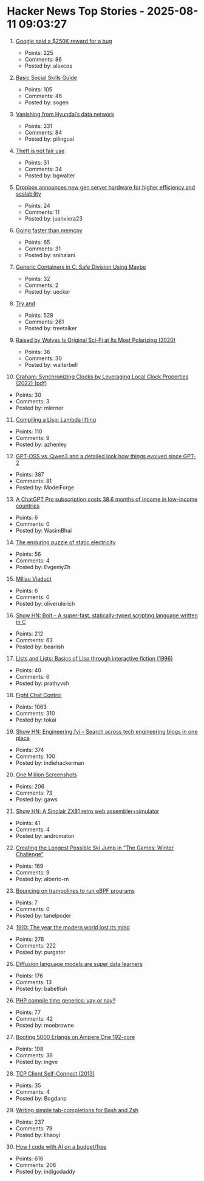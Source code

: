 # Hacker News Top Stories - 2025-08-11 09:03:27

1. [Google paid a $250K reward for a bug](https://issues.chromium.org/issues/412578726)
   - Points: 225
   - Comments: 86
   - Posted by: alexcos

2. [Basic Social Skills Guide](https://www.improveyoursocialskills.com/basic-social-skills-guide)
   - Points: 105
   - Comments: 46
   - Posted by: sogen

3. [Vanishing from Hyundai’s data network](http://techno-fandom.org/~hobbit/cars/ev/offnet.html)
   - Points: 231
   - Comments: 84
   - Posted by: pilingual

4. [Theft is not fair use](https://jskfellows.stanford.edu/theft-is-not-fair-use-474e11f0d063)
   - Points: 31
   - Comments: 34
   - Posted by: bgwalter

5. [Dropbox announces new gen server hardware for higher efficiency and scalability](https://dropbox.tech/infrastructure/seventh-generation-server-hardware)
   - Points: 24
   - Comments: 11
   - Posted by: juanviera23

6. [Going faster than memcpy](https://squadrick.dev/journal/going-faster-than-memcpy)
   - Points: 65
   - Comments: 31
   - Posted by: snihalani

7. [Generic Containers in C: Safe Division Using Maybe](https://uecker.codeberg.page/2025-08-10.html)
   - Points: 32
   - Comments: 2
   - Posted by: uecker

8. [Try and](https://ygdp.yale.edu/phenomena/try-and)
   - Points: 528
   - Comments: 261
   - Posted by: treetalker

9. [Raised by Wolves Is Original Sci-Fi at Its Most Polarizing (2020)](https://www.rogerebert.com/streaming/hbo-maxs-raised-by-wolves-is-original-sci-fi-at-its-most-polarizing)
   - Points: 36
   - Comments: 30
   - Posted by: walterbell

10. [Graham: Synchronizing Clocks by Leveraging Local Clock Properties (2022) [pdf]](https://www.usenix.org/system/files/nsdi22-paper-najafi_1.pdf)
   - Points: 30
   - Comments: 3
   - Posted by: mlerner

11. [Compiling a Lisp: Lambda lifting](https://bernsteinbear.com/blog/compiling-a-lisp-12/)
   - Points: 110
   - Comments: 9
   - Posted by: azhenley

12. [GPT-OSS vs. Qwen3 and a detailed look how things evolved since GPT-2](https://magazine.sebastianraschka.com/p/from-gpt-2-to-gpt-oss-analyzing-the)
   - Points: 387
   - Comments: 81
   - Posted by: ModelForge

13. [A ChatGPT Pro subscription costs 38.6 months of income in low-income countries](https://policykahani.substack.com/p/a-chatgpt-pro-subscription-costs)
   - Points: 6
   - Comments: 0
   - Posted by: WasimBhai

14. [The enduring puzzle of static electricity](https://pubs.aip.org/physicstoday/article/78/8/54/3355922/The-enduring-puzzle-of-static-electricityEven)
   - Points: 56
   - Comments: 4
   - Posted by: EvgeniyZh

15. [Millau Viaduct](https://www.fosterandpartners.com/projects/millau-viaduct)
   - Points: 6
   - Comments: 0
   - Posted by: oliverulerich

16. [Show HN: Bolt – A super-fast, statically-typed scripting language written in C](https://github.com/Beariish/bolt)
   - Points: 212
   - Comments: 63
   - Posted by: beariish

17. [Lists and Lists: Basics of Lisp through interactive fiction (1996)](https://eblong.com/zarf/zweb/lists/)
   - Points: 40
   - Comments: 6
   - Posted by: prathyvsh

18. [Fight Chat Control](https://fightchatcontrol.eu/)
   - Points: 1063
   - Comments: 310
   - Posted by: tokai

19. [Show HN: Engineering.fyi – Search across tech engineering blogs in one place](https://engineering.fyi/)
   - Points: 374
   - Comments: 100
   - Posted by: indiehackerman

20. [One Million Screenshots](https://onemillionscreenshots.com/?q=random)
   - Points: 206
   - Comments: 73
   - Posted by: gaws

21. [Show HN: A Sinclair ZX81 retro web assembler+simulator](undefined)
   - Points: 41
   - Comments: 4
   - Posted by: andromaton

22. [Creating the Longest Possible Ski Jump in “The Games: Winter Challenge”](https://mrwint.github.io/winter/writeup/writeup2.html)
   - Points: 169
   - Comments: 9
   - Posted by: alberto-m

23. [Bouncing on trampolines to run eBPF programs](https://bootlin.com/blog/bouncing-on-trampolines-to-run-ebpf-programs/)
   - Points: 7
   - Comments: 0
   - Posted by: tanelpoder

24. [1910: The year the modern world lost its mind](https://www.derekthompson.org/p/1910-the-year-the-modern-world-lost)
   - Points: 276
   - Comments: 222
   - Posted by: purgator

25. [Diffusion language models are super data learners](https://jinjieni.notion.site/Diffusion-Language-Models-are-Super-Data-Learners-239d8f03a866800ab196e49928c019ac)
   - Points: 176
   - Comments: 13
   - Posted by: babelfish

26. [PHP compile time generics: yay or nay?](https://thephp.foundation/blog/2025/08/05/compile-generics/)
   - Points: 77
   - Comments: 42
   - Posted by: moebrowne

27. [Booting 5000 Erlangs on Ampere One 192-core](https://underjord.io/booting-5000-erlangs-on-ampere-one.html)
   - Points: 198
   - Comments: 36
   - Posted by: ingve

28. [TCP Client Self-Connect (2013)](http://sgros.blogspot.com/2013/08/tcp-client-self-connect.html)
   - Points: 35
   - Comments: 4
   - Posted by: Bogdanp

29. [Writing simple tab-completions for Bash and Zsh](https://mill-build.org/blog/14-bash-zsh-completion.html)
   - Points: 237
   - Comments: 79
   - Posted by: lihaoyi

30. [How I code with AI on a budget/free](https://wuu73.org/blog/aiguide1.html)
   - Points: 616
   - Comments: 208
   - Posted by: indigodaddy

